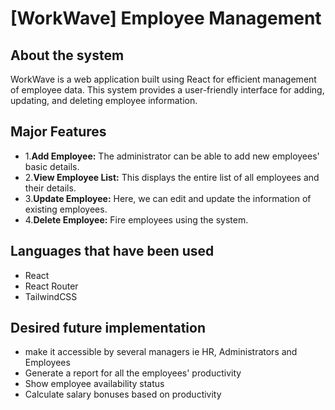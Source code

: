 
# [WorkWave] Employee Management 

## About the system
WorkWave is a web application built using React for efficient management of employee data. This system provides a user-friendly interface for adding, updating, and deleting employee information.

## Major Features
- 1.**Add Employee:** The administrator can be able to add new employees' basic details.
- 2.**View Employee List:** This displays the entire list of all employees and their details.
- 3.**Update Employee:** Here, we can edit and update the information of existing employees.
- 4.**Delete Employee:** Fire employees using the system.

## Languages that have been used
- React
- React Router
- TailwindCSS

## Desired future implementation
- make it accessible by several managers ie HR, Administrators and Employees
- Generate a report for all the employees' productivity
- Show employee availability status
- Calculate salary bonuses based on productivity